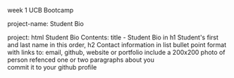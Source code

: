week 1 UCB Bootcamp

project-name: Student Bio

project: html Student Bio
Contents: title - Student Bio in h1
        Student's first and last name in this order, h2 
        Contact information in list bullet point format with links to: email, github, website or portfolio 
        include a 200x200 photo of person refenced 
        one or two paragraphs about you  
        commit it to your github profile
        

 

